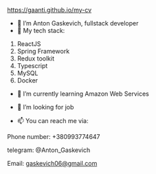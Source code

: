 https://gaanti.github.io/my-cv

- 👋 I’m Anton Gaskevich, fullstack developer
- 🌳 My tech stack:
1. ReactJS
2. Spring Framework
3. Redux toolkit
4. Typescript
5. MySQL
6. Docker
- 🌱 I’m currently learning Amazon Web Services 
- 👀 I’m looking for job 

- 📫 You can reach me via:

Phone number: +380993774647

telegram: @Anton_Gaskevich

Email: gaskevich06@gmail.com
